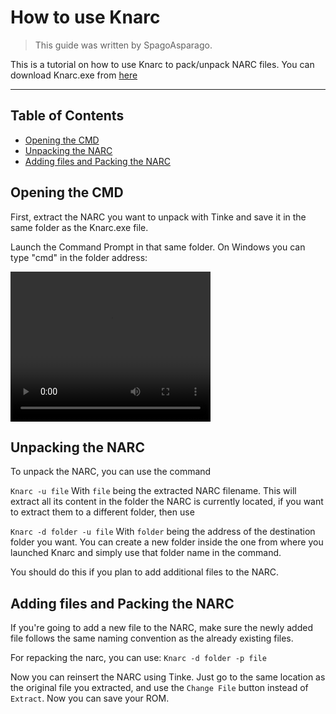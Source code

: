 # How to use Knarc
> This guide was written by SpagoAsparago.

This is a tutorial on how to use Knarc to pack/unpack NARC files.
You can download Knarc.exe from [here](https://github.com/kr3nshaw/knarc/releases/tag/1.0.0)

--- 
## Table of Contents
* [Opening the CMD](#section)
* [Unpacking the NARC](#section-2)
* [Adding files and Packing the NARC](#section-3)

## Opening the CMD
First, extract the NARC you want to unpack with Tinke and save it in the same folder as the Knarc.exe file.

Launch the Command Prompt in that same folder. On Windows you can type "cmd" in the folder address:

<video src="resources/quickcmdvideo.mp4" width="320" height="240" controls></video>

## Unpacking the NARC

To unpack the NARC, you can use the command 

```Knarc -u file```
With `file` being the extracted NARC filename. This will extract all its content in the folder the NARC is currently located, if you want to extract them to a different folder, then use

```Knarc -d folder -u file```
With `folder` being the address of the destination folder you want. You can create a new folder inside the one from where you launched Knarc and simply use that folder name in the command.

You should do this if you plan to add additional files to the NARC.

## Adding files and Packing the NARC
If you're going to add a new file to the NARC, make sure the newly added file follows the same naming convention as the already existing files.

For repacking the narc, you can use: 
```Knarc -d folder -p file```

Now you can reinsert the NARC using Tinke. Just go to the same location as the original file you extracted, and use the `Change File` button instead of `Extract`. Now you can save your ROM.
